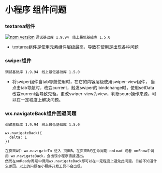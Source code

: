 # 小程序 组件问题

### textarea组件
[![npm version](https://img.shields.io/npm/v/weui-wxss.svg)](https://www.npmjs.org/package/weui-wxss)
```调试基础库 1.9.94```
``` 线上最低基础库 1.5.0```
* textarea组件是使用元素组件层级最高，导致在使用是出现各种问题

### swiper组件
```调试基础库 1.9.94```
``` 线上最低基础库 1.5.0```
* 将swiper组件当tab导航使用时，在它的内容层级使用swiper-view组件，
当点击tab导航时，改变current，触发swiper的 bindchange时，使用setData改变current会导致鬼畜。更改swiper-view为view，判断sourc操作来源，可以在一定程度上解决问题。

### wx.navigateBack组件回退问题
```调试基础库 1.9.94```
``` 线上最低基础库 1.5.0```

```
wx.navigateBack({
  delta: 1
})

在页面A中 wx.navigateTo 进入 页面B，在页面B的生命周期 onLoad 或者 onShow中调用 wx.navigateBack，会出现小程序直接退出。
然而在onReady周期中调用wx.navigateBack却可以在一定程度上避免此问题，目前不知道什么原因。以上的问题在小程序开发工具不会出现。
```
